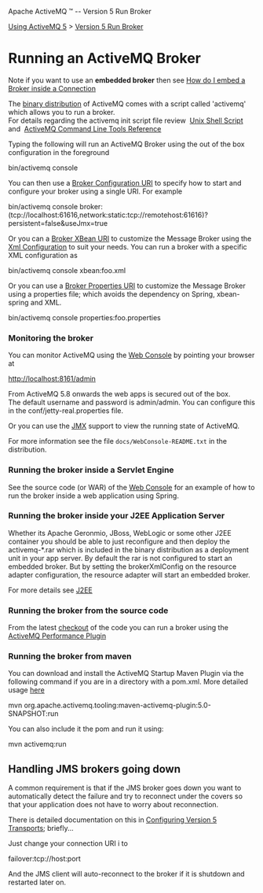 Apache ActiveMQ ™ -- Version 5 Run Broker 

[Using ActiveMQ 5](using-activemq-5.html) > [Version 5 Run Broker](version-5-run-broker.html)


Running an ActiveMQ Broker
==========================

Note if you want to use an **embedded broker** then see [How do I embed a Broker inside a Connection](how-do-i-embed-a-broker-inside-a-connection.html)

The [binary distribution](download.html) of ActiveMQ comes with a script called 'activemq' which allows you to run a broker.  
For details regarding the activemq init script file review  [Unix Shell Script](unix-shell-script.html)  and  [ActiveMQ Command Line Tools Reference](activemq-command-line-tools-reference.html)

Typing the following will run an ActiveMQ Broker using the out of the box configuration in the foreground

bin/activemq console

You can then use a [Broker Configuration URI](broker-configuration-uri.html) to specify how to start and configure your broker using a single URI. For example

bin/activemq console broker:(tcp://localhost:61616,network:static:tcp://remotehost:61616)?persistent=false&useJmx=true

Or you can a [Broker XBean URI](broker-xbean-uri.html) to customize the Message Broker using the [Xml Configuration](xml-configuration.html) to suit your needs. You can run a broker with a specific XML configuration as

bin/activemq console xbean:foo.xml

Or you can use a [Broker Properties URI](broker-properties-uri.html) to customize the Message Broker using a properties file; which avoids the dependency on Spring, xbean-spring and XML.

bin/activemq console properties:foo.properties

### Monitoring the broker

You can monitor ActiveMQ using the [Web Console](web-console.html) by pointing your browser at

[http://localhost:8161/admin](http://localhost:8161/admin)

From ActiveMQ 5.8 onwards the web apps is secured out of the box.  
The default username and password is admin/admin. You can configure this in the conf/jetty-real.properties file.

Or you can use the [JMX](jmx.html) support to view the running state of ActiveMQ.

For more information see the file `docs/WebConsole-README.txt` in the distribution.

### Running the broker inside a Servlet Engine

See the source code (or WAR) of the [Web Console](web-console.html) for an example of how to run the broker inside a web application using Spring.

### Running the broker inside your J2EE Application Server

Whether its Apache Geronmio, JBoss, WebLogic or some other J2EE container you should be able to just reconfigure and then deploy the activemq-*.rar which is included in the binary distribution as a deployment unit in your app server. By default the rar is not configured to start an embedded broker. But by setting the brokerXmlConfig on the resource adapter configuration, the resource adapter will start an embedded broker.

For more details see [J2EE](j2ee.html)

### Running the broker from the source code

From the latest [checkout](source.html) of the code you can run a broker using the [ActiveMQ Performance Plugin](activemq-performance-module-users-manual.html)

### Running the broker from maven

You can download and install the ActiveMQ Startup Maven Plugin via the following command if you are in a directory with a pom.xml. More detailed usage [here](maven2-activemq-broker-plugin.html)

mvn org.apache.activemq.tooling:maven-activemq-plugin:5.0-SNAPSHOT:run    

You can also include it the pom and run it using:

mvn activemq:run          

Handling JMS brokers going down
-------------------------------

A common requirement is that if the JMS broker goes down you want to automatically detect the failure and try to reconnect under the covers so that your application does not have to worry about reconnection.

There is detailed documentation on this in [Configuring Version 5 Transports](configuring-version-5-transports.html); briefly...

Just change your connection URI i to

failover:tcp://host:port

And the JMS client will auto-reconnect to the broker if it is shutdown and restarted later on.

